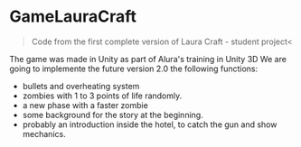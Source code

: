 # GameLauraCraft
>Code from the first complete version of Laura Craft - student project<
>
The game was made in Unity as part of Alura's training in Unity 3D
We are going to implemente the future version 2.0 the following functions:
- bullets and overheating system
- zombies with 1 to 3 points of life randomly.
- a new phase with a faster zombie
- some background for the story at the beginning.
- probably an introduction inside the hotel, to catch the gun and show mechanics.




